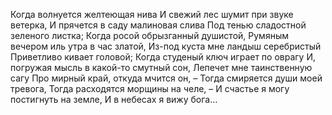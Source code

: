 Когда волнуется желтеющая нива
И свежий лес шумит при звуке ветерка,
И прячется в саду малиновая слива
Под тенью сладостной зеленого листка;
Когда росой обрызганный душистой,
Румяным вечером иль утра в час златой,
Из-под куста мне ландыш серебристый
Приветливо кивает головой;
Когда студеный ключ играет по оврагу
И, погружая мысль в какой-то смутный сон,
Лепечет мне таинственную сагу
Про мирный край, откуда мчится он, –
Тогда смиряется души моей тревога,
Тогда расходятся морщины на челе, –
И счастье я могу постигнуть на земле,
И в небесах я вижу бога… 